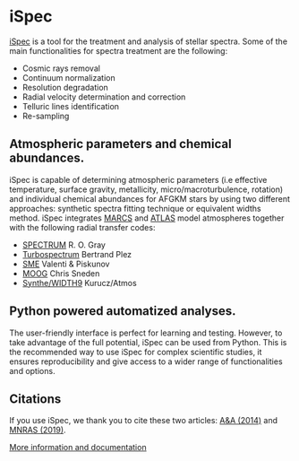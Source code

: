 
# iSpec

[iSpec](https://www.blancocuaresma.com/s/) is a tool for the treatment and analysis of stellar spectra. Some of the main functionalities for spectra treatment are the following:

- Cosmic rays removal
- Continuum normalization
- Resolution degradation
- Radial velocity determination and correction
- Telluric lines identification
- Re-sampling

## Atmospheric parameters and chemical abundances.

iSpec is capable of determining atmospheric parameters (i.e effective temperature, surface gravity, metallicity, micro/macroturbulence, rotation) and individual chemical abundances for AFGKM stars by using two different approaches: synthetic spectra fitting technique or equivalent widths method. iSpec integrates [MARCS](http://marcs.astro.uu.se) and [ATLAS](http://kurucz.harvard.edu/) model atmospheres together with the following radial transfer codes:

- [SPECTRUM](http://www.appstate.edu/~grayro/spectrum/spectrum.html) R. O. Gray
- [Turbospectrum](http://www.appstate.edu/~grayro/spectrum/spectrum.html) Bertrand Plez
- [SME](http://www.stsci.edu/~valenti/sme.html) Valenti & Piskunov
- [MOOG](http://www.as.utexas.edu/~chris/moog.html) Chris Sneden
- [Synthe/WIDTH9](http://atmos.obspm.fr) Kurucz/Atmos


## Python powered automatized analyses.

The user-friendly interface is perfect for learning and testing. However, to take advantage of the full potential, iSpec can be used from Python. This is the recommended way to use iSpec for complex scientific studies, it ensures reproducibility and give access to a wider range of functionalities and options.


## Citations

If you use iSpec, we thank you to cite these two articles: [A&A (2014)](http://adsabs.harvard.edu/abs/2014A%26A...569A.111B) and [MNRAS (2019)](http://adsabs.harvard.edu/abs/2019arXiv190209558B).

[More information and documentation](https://www.blancocuaresma.com/s/)

